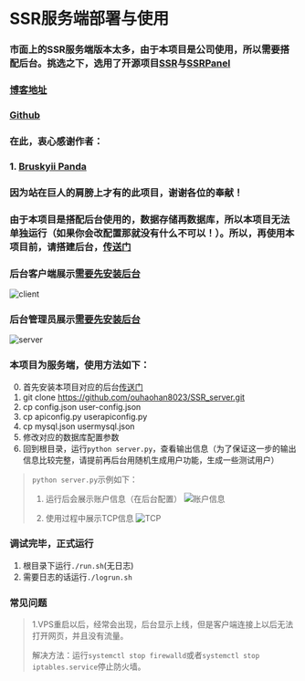 SSR服务端部署与使用
========

### 市面上的SSR服务端版本太多，由于本项目是公司使用，所以需要搭配后台。挑选之下，选用了开源项目[SSR](https://github.com/ouhaohan8023/SSR_server)与[SSRPanel](https://github.com/ouhaohan8023/shadow.com)
### [博客地址](http://www.ohh.ink/#/novel?id=30)
### [Github](https://github.com/ouhaohan8023/SSR_server)
### 在此，衷心感谢作者：
### 1. [Bruskyii Panda](https://github.com/ssrpanel)

### 因为站在巨人的肩膀上才有的此项目，谢谢各位的奉献！

### 由于本项目是搭配后台使用的，数据存储再数据库，所以本项目无法单独运行（如果你会改配置那就没有什么不可以！）。所以，再使用本项目前，请搭建后台，[传送门](https://github.com/ouhaohan8023/shadow.com)

### 后台客户端展示[需要先安装后台](https://github.com/ouhaohan8023/shadow.com)
![client](https://github.com/ouhaohan8023/shadow.com/raw/master/pre/client.png)

### 后台管理员展示[需要先安装后台](https://github.com/ouhaohan8023/shadow.com)
![server](https://github.com/ouhaohan8023/shadow.com/raw/master/pre/admin.png)

### 本项目为服务端，使用方法如下：
0. 首先安装本项目对应的后台[传送门](https://github.com/ouhaohan8023/shadow.com)
1. git clone https://github.com/ouhaohan8023/SSR_server.git
2. cp config.json user-config.json
3. cp apiconfig.py userapiconfig.py
4. cp mysql.json usermysql.json
5. 修改对应的数据库配置参数
6. 回到根目录，运行`python server.py`，查看输出信息（为了保证这一步的输出信息比较完整，请提前再后台用随机生成用户功能，生成一些测试用户）
>`python server.py`示例如下：
>1. 运行后会展示账户信息（在后台配置）
> ![账户信息](https://github.com/ouhaohan8023/shadow.com/raw/master/pre/shell1.png)
>
>2. 使用过程中展示TCP信息
> ![TCP](https://github.com/ouhaohan8023/shadow.com/raw/master/pre/shell2.png)

### 调试完毕，正式运行
1. 根目录下运行`./run.sh`(无日志)
2. 需要日志的话运行`./logrun.sh`

### 常见问题
>1.VPS重启以后，经常会出现，后台显示上线，但是客户端连接上以后无法打开网页，并且没有流量。
>
>解决方法：运行`systemctl stop firewalld`或者`systemctl stop iptables.service`停止防火墙。